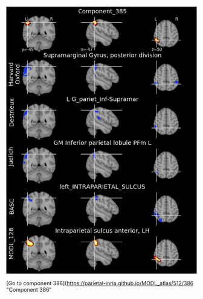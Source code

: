 


![385](preliminary/385.jpg "Component 385")

[Go to component 386](https://parietal-inria.github.io/MODL_atlas/512/386 "Component 386"